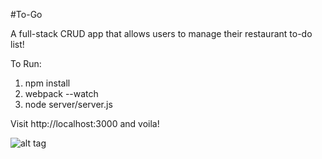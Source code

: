 #To-Go

A full-stack CRUD app that allows users to manage their restaurant to-do list!

To Run:

1. npm install
2. webpack --watch
2. node server/server.js

Visit http://localhost:3000 and voila!

![alt tag](http://www.carymeskell.com/img/portfolio/toGoModal.jpg)
